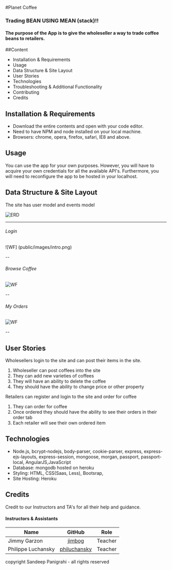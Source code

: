 
#Planet Coffee
### Trading BEAN USING MEAN (stack)!!

#### The purpose of the App is to give the wholeseller a way to trade coffee beans to retailers.


##Content
* Installation & Requirements
* Usage
* Data Structure & Site Layout
* User Stories
* Technologies
* Troubleshooting & Additional Functionality
* Contributing
* Credits

## Installation & Requirements
* Download the entire contents and open with your code editor.
* Need to have NPM and node installed on your local machine.
* Browsers: chrome, opera, firefox, safari, IE8 and above.


## Usage
You can use the app for your own purposes. However, you will have to acquire your own credentials for all the available API's. Furthermore, you will need to reconfigure the app to be hosted in your localhost.



## Data Structure & Site Layout
The site has user model and events model

![ERD](public/images/erd.png)

---

###### Login
![WF] (public/images/intro.png)

--

###### Browse Coffee
![WF](public/images/hub.png)

--

###### My Orders
![WF](public/images/index.png)

--

## User Stories

Wholesellers login to the site and can post their items in the site. 

1. Wholeseller can post coffees into the site
2. They can add new varieties of coffees
3. They will have an ability to delete the coffee
4. They should have the ability to change price or other property

Retailers can register and login to the site and order for coffee

1. They can order for coffee
2. Once ordered they should have the ability to see their orders in their order tab
3. Each retailer will see their own ordered item

## Technologies
* Node.js, bcrypt-nodejs, body-parser,  cookie-parser, 
  express, express-ejs-layouts, express-session,  mongoose,
  morgan, passport, passport-local, AngularJS,JavaScript
* Database: mongodb hosted on heroku
* Styling: HTML, CSS(Saas, Less), Bootsrap,
* Site Hosting:  Heroku



## Credits

Credit to our Instructors and TA's for all their help and guidance.

#### Instructors & Assistants

| Name               |                   GitHub                  | Role
| ------------------ |   :--------------------------------------: | ------------ |
| Jimmy Garzon       |   [jimbog](https://github.com/jimbog)    | Teacher |
| Philippe Luchansky |  [philuchansky](https://github.com/philuchansky) | Teacher |

copyright Sandeep Panigrahi - all rights reserved
